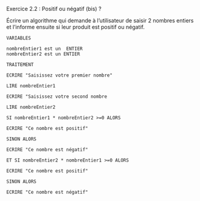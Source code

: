 Exercice 2.2 : Positif ou négatif (bis) ?


Écrire un algorithme qui demande à l’utilisateur de saisir 2 nombres entiers et l’informe ensuite si leur produit est positif ou négatif.

```
VARIABLES

nombreEntier1 est un  ENTIER
nombreEntier2 est un ENTIER

TRAITEMENT

ECRIRE "Saisissez votre premier nombre"

LIRE nombreEntier1

ECRIRE "Saisissez votre second nombre

LIRE nombreEntier2

SI nombreEntier1 * nombreEntier2 >=0 ALORS

ECRIRE "Ce nombre est positif"

SINON ALORS

ECRIRE "Ce nombre est négatif"

ET SI nombreEntier2 * nombreEntier1 >=0 ALORS

ECRIRE "Ce nombre est positif"

SINON ALORS 

ECRIRE "Ce nombre est négatif"


```